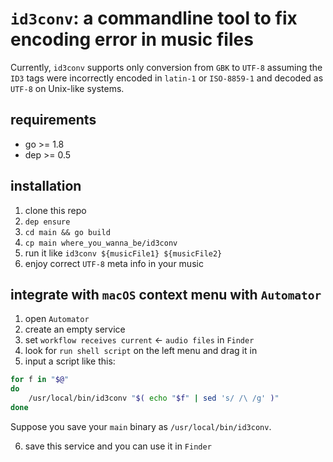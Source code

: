 # `id3conv`: a commandline tool to fix encoding error in music files

Currently, `id3conv` supports only conversion from `GBK` to `UTF-8` assuming
the `ID3` tags were incorrectly encoded in `latin-1` or `ISO-8859-1` and decoded
as `UTF-8` on Unix-like systems.

## requirements

- go >= 1.8
- dep >= 0.5
  
## installation

1. clone this repo
2. `dep ensure`
3. `cd main && go build`
4. `cp main where_you_wanna_be/id3conv`
5. run it like `id3conv ${musicFile1} ${musicFile2}`
6. enjoy correct `UTF-8` meta info in your music

## integrate with `macOS` context menu with `Automator`

1. open `Automator`
2. create an empty service
3. set `workflow receives current` <- `audio files` in `Finder`
4. look for `run shell script` on the left menu and drag it in
5. input a script like this:

```bash
for f in "$@"
do
	/usr/local/bin/id3conv "$( echo "$f" | sed 's/ /\ /g' )"
done
```

Suppose you save your `main` binary as `/usr/local/bin/id3conv`.

6. save this service and you can use it in `Finder`